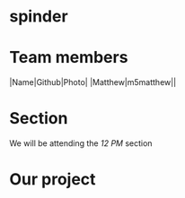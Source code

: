 # spinder

# Team members
|Name|Github|Photo|
|Matthew|m5matthew||

# Section
We will be attending the *12 PM* section

# Our project
